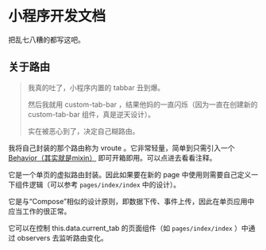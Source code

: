# 小程序开发文档

把乱七八糟的都写这吧。

## 关于路由

> 我真的吐了，小程序内置的 tabbar 丑到爆。
>
> 然后我就用 custom-tab-bar ，结果他妈的一直闪烁（因为一直在创建新的 custom-tab-bar 组件，真是逆天设计）。
>
> 实在被恶心到了，决定自己糊路由。

我将自己封装的那个路由称为 vroute 。它非常轻量，简单到只需引入一个 [Behavior（其实就是mixin）](./mixin/vroute.ts) 即可开箱即用。可以点进去看看注释。

它是一个单页的虚拟路由封装。因此如果要在新的 page 中使用则需要自己定义一下组件逻辑（可以参考 `pages/index/index` 中的设计）。

它是与“Compose”相似的设计原则，即数据下传、事件上传，因此在单页应用中应当工作的很正常。

它可以在控制 this.data.current_tab 的页面组件（如 `pages/index/index` ）中通过 observers 去监听路由变化。